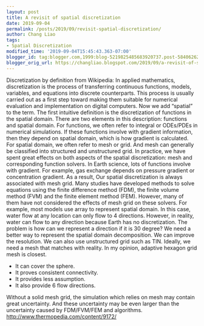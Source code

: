```yaml
---
layout: post
title: A revisit of spatial discretization
date: 2019-09-04
permalink: /posts/2019/09/revisit-spatial-discretization/
author: Chang Liao
tags:
- Spatial Discretization
modified_time: '2019-09-04T15:45:43.363-07:00'
blogger_id: tag:blogger.com,1999:blog-5219825485683920737.post-584062623971820911
blogger_orig_url: https://changliao.blogspot.com/2019/09/a-revisit-of-spatial-discretization.html
---
```


Discretization by definition from Wikipedia: In applied mathematics, discretization is the process of transferring continuous functions, models, variables, and equations into discrete counterparts. This process is usually carried out as a first step toward making them suitable for numerical evaluation and implementation on digital computers.
Now we add “spatial” to the term. The first intuitive definition is the discretization of functions in the spatial domain.
There are two elements in this description: functions and spatial domain.
For functions, we often refer to integral or ODEs/PDEs in numerical simulations. If these functions involve with gradient information, then they depend on spatial domain, which is how gradient is calculated.
For spatial domain, we often refer to mesh or grid. And mesh can generally be classified into structured and unstructured grid.
In practice, we have spent great effects on both aspects of the spatial discretization: mesh and corresponding function solvers.
In Earth science, lots of functions involve with gradient. For example, gas exchange depends on pressure gradient or concentration gradient. As a result, Our spatial discretization is always associated with mesh grid.
Many studies have developed methods to solve equations using the finite difference method (FDM), the finite volume method (FVM) and the finite element method (FEM). However, many of them have not considered the effects of mesh grid on these solvers. For example, most models use array to represent spatial domain. In this case, water flow at any location can only flow to 4 directions. However, in reality, water can flow to any direction because Earth has no discretization. The problem is how can we represent a direction if it is 30 degree?
We need a better way to represent the spatial domain decomposition. We can improve the resolution. We can also use unstructured grid such as TIN. Ideally, we need a mesh that matches with reality. In my opinion, adaptive hexagon grid mesh is closest.

* It can cover the sphere.
* It proves consistent connectivity.
* It provides less assumption.
* It also provide 6 flow directions.

Without a solid mesh grid, the simulation which relies on mesh may contain great uncertainty. And these uncertainty may be even larger than the uncertainty caused by FDM/FVM/FEM and algorithms.
http://www.thermopedia.com/content/9172/